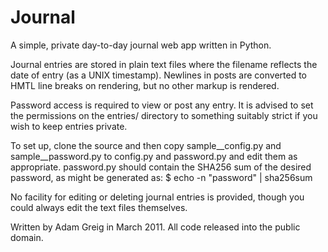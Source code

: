 Journal
=======

A simple, private day-to-day journal web app written in Python.

Journal entries are stored in plain text files where the filename reflects
the date of entry (as a UNIX timestamp). Newlines in posts are converted
to HMTL line breaks on rendering, but no other markup is rendered.

Password access is required to view or post any entry. It is advised to
set the permissions on the entries/ directory to something suitably
strict if you wish to keep entries private.

To set up, clone the source and then copy sample__config.py and
sample__password.py to config.py and password.py and edit them as
appropriate. password.py should contain the SHA256 sum of the desired
password, as might be generated as:
  $ echo -n "password" | sha256sum

No facility for editing or deleting journal entries is provided, though you
could always edit the text files themselves.

Written by Adam Greig in March 2011.
All code released into the public domain.

